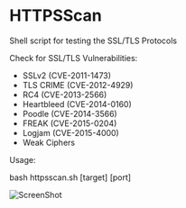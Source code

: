 # HTTPSScan
Shell script for testing the SSL/TLS Protocols

Check for SSL/TLS Vulnerabilities:

* SSLv2 (CVE-2011-1473)
* TLS CRIME (CVE-2012-4929)
* RC4 (CVE-2013-2566)
* Heartbleed (CVE-2014-0160) 
* Poodle (CVE-2014-3566)
* FREAK (CVE-2015-0204)
* Logjam (CVE-2015-4000)
* Weak Ciphers

Usage:

bash httpsscan.sh [target] [port]

![ScreenShot](http://alexos.org/wp-content/uploads/2015/04/httpsscan5.png)

